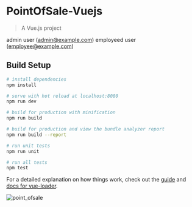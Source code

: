 # PointOfSale-Vuejs

> A Vue.js project

admin user (admin@example.com)
employeed user (employee@example.com)
## Build Setup

``` bash
# install dependencies
npm install

# serve with hot reload at localhost:8080
npm run dev

# build for production with minification
npm run build

# build for production and view the bundle analyzer report
npm run build --report

# run unit tests
npm run unit

# run all tests
npm test
```

For a detailed explanation on how things work, check out the [guide](http://vuejs-templates.github.io/webpack/) and [docs for vue-loader](http://vuejs.github.io/vue-loader).


![point_ofsale](https://user-images.githubusercontent.com/38229144/67340549-160aed80-f504-11e9-9d9a-3bec5443e338.png)
